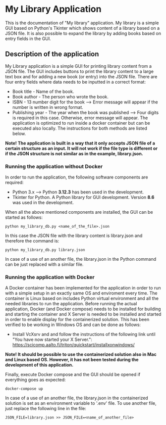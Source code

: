 # My Library Application

This is the documentation of "My library" application. My library is a simple GUI based on Python's Tkinter which shows content of a library based on a JSON file. It is also possible to expand the library by adding books based on entry fields in the GUI.

## Description of the application

My Library application is a simple GUI for printing library content from a JSON file. The GUI includes buttons to print the library content to a large text box and for adding a new book (or entry) into the JSON file. There are four entry fields where data needs to be inputted in a correct format:
* Book title - Name of the book.
* Book author - The person who wrote the book.
* ISBN - 13 number digit for the book --> Error message will appear if the number is written in wrong format.
* Publishing year - The year when the book was published --> Four digits is required in this case. Otherwise, error message will appear.
The application is optimized to run inside a docker container but can be executed also locally. The instructions for both methods are listed below.

<b>Note! The application is built in a way that it only accepts JSON file of a certain structure as an input. It will not work if the file type is different or if the JSON structure is not similar as in the example, library.json.</b>

### Running the application without Docker

In order to run the application, the following software components are required: 
* Python 3.x --> Python <b>3.12.3</b> has been used in the development.
* Tkinter for Python. A Python library for GUI development. Version <b>8.6</b> was used in the development.

When all the above mentioned components are installed, the GUI can be started as follows:
```
python my_library_db.py <name_of_the_file>.json
```
In this case the JSON file with the library content is library.json and therefore the command is:
```
python my_library_db.py library.json
```

In case of a use of an another file, the library.json in the Python command can be just replaced with a similar file.

### Running the application with Docker

A Docker container has been implemented for the application in order to run with a simple setup in an exactly same OS and enviroment every time. The container is Linux based on includes Python virtual environment and all the needed libraries to run the application. Before running the actual application, Docker (and Docker compose) needs to be installed for building and starting the container and X Server is needed to be installed and started in order to enable display for the containerized solution. This has been verified to be working in Windows OS and can be done as follows:
  * Install VcXsrv and and follow the instructions of the following link until "You have now started your X Server.": 
    https://scicomp.aalto.fi/triton/quickstart/installxonwindows/
    
<b>Note! It should be possible to use the containerized solution also in Mac and Linux based OS. However, it has not been tested during the development of this application.</b>

Finally, execute Docker compose and the GUI should be opened if everything goes as expected:
```
docker-compose up
```
In case of a use of an another file, the library.json in the containerized solution is set as an environment variable to '.env' file. To use another file, just replace the following line in the file:
```
JSON_FILE=library.json >> JSON_FILE=<name_of_another_file>
```
